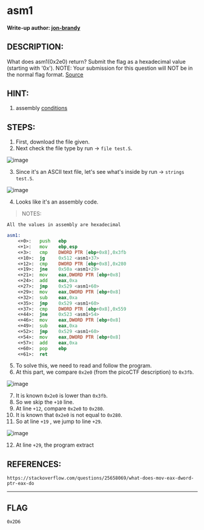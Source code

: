 # asm1
#### Write-up author: [jon-brandy](https://github.com/jon-brandy)
## DESCRIPTION:
What does asm1(0x2e0) return? 
Submit the flag as a hexadecimal value (starting with '0x'). 
NOTE: Your submission for this question will NOT be in the normal flag format. [Source](https://github.com/jon-brandy/CTF-WRITE-UP/blob/c22ac49a6c1aa41d84deed5a985052e46d48dd23/Asset/asm1/test.S)
## HINT:
1. assembly [conditions](https://www.tutorialspoint.com/assembly_programming/assembly_conditions.htm)
## STEPS:
1. First, download the file given.
2. Next check the file type by run -> `file test.S`.

![image](https://user-images.githubusercontent.com/70703371/180635753-71002eee-4b3b-4c1d-b42d-a07639aca927.png)

3. Since it's an ASCII text file, let's see what's inside by run -> `strings test.S`.

![image](https://user-images.githubusercontent.com/70703371/180635782-781fbcf9-095c-499d-b84d-f4dd24d82ed4.png)

4. Looks like it's an assembly code.

> NOTES:

```
All the values in assembly are hexadecimal
```

```asm
asm1:
	<+0>:	push   ebp
	<+1>:	mov    ebp,esp
	<+3>:	cmp    DWORD PTR [ebp+0x8],0x3fb
	<+10>:	jg     0x512 <asm1+37>
	<+12>:	cmp    DWORD PTR [ebp+0x8],0x280
	<+19>:	jne    0x50a <asm1+29>
	<+21>:	mov    eax,DWORD PTR [ebp+0x8]
	<+24>:	add    eax,0xa
	<+27>:	jmp    0x529 <asm1+60>
	<+29>:	mov    eax,DWORD PTR [ebp+0x8]
	<+32>:	sub    eax,0xa
	<+35>:	jmp    0x529 <asm1+60>
	<+37>:	cmp    DWORD PTR [ebp+0x8],0x559
	<+44>:	jne    0x523 <asm1+54>
	<+46>:	mov    eax,DWORD PTR [ebp+0x8]
	<+49>:	sub    eax,0xa
	<+52>:	jmp    0x529 <asm1+60>
	<+54>:	mov    eax,DWORD PTR [ebp+0x8]
	<+57>:	add    eax,0xa
	<+60>:	pop    ebp
	<+61>:	ret    

```

5. To solve this, we need to read and follow the program.
6. At this part, we compare `0x2e0` (from the picoCTF description) to `0x3fb`.

![image](https://user-images.githubusercontent.com/70703371/180649431-f0f6d123-f4ad-43cb-b482-abf308deab93.png)

7. It is known `0x2e0` is lower than `0x3fb`. 
8. So we skip the `+10` line.
9. At line `+12`, compare `0x2e0` to `0x280`.
10. It is known that `0x2e0` is not equal to `0x280`.
11. So at line `+19` , we jump to line `+29`.

![image](https://user-images.githubusercontent.com/70703371/180649608-70103084-a810-4580-8361-9330b9c7cf25.png)

12. At line `+29`, the program extract 

## REFERENCES:

```
https://stackoverflow.com/questions/25658069/what-does-mov-eax-dword-ptr-eax-do
```

---
## FLAG

```
0x2D6
```
